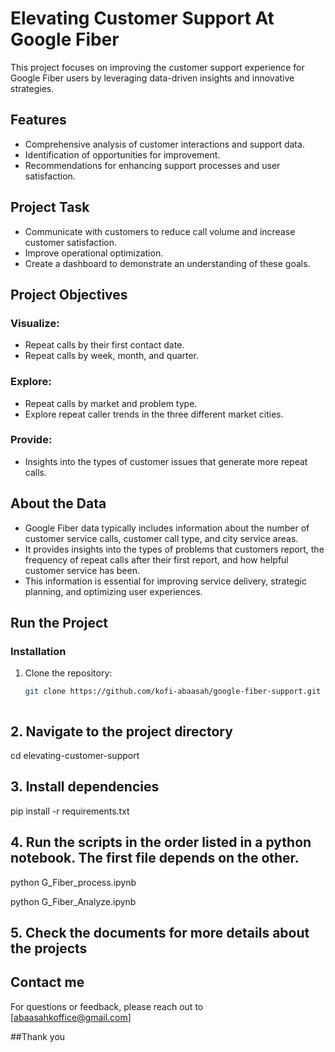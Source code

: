 # Elevating Customer Support At Google Fiber  

This project focuses on improving the customer support experience for Google Fiber users by leveraging data-driven insights and innovative strategies.


## Features
- Comprehensive analysis of customer interactions and support data.
- Identification of opportunities for improvement.
- Recommendations for enhancing support processes and user satisfaction.


## Project Task
- Communicate with customers to reduce call volume and increase customer satisfaction.
- Improve operational optimization.
- Create a dashboard to demonstrate an understanding of these goals.


## Project Objectives
### Visualize:
- Repeat calls by their first contact date.
- Repeat calls by week, month, and quarter.

### Explore:
- Repeat calls by market and problem type.
- Explore repeat caller trends in the three different market cities.

### Provide:
- Insights into the types of customer issues that generate more repeat calls.


## About the Data
- Google Fiber data typically includes information about the number of customer service calls, customer call type, and city service areas.
- It provides insights into the types of problems that customers report, the frequency of repeat calls after their first report, and how helpful customer service has been.
- This information is essential for improving service delivery, strategic planning, and optimizing user experiences.



## Run the Project

### Installation
1. Clone the repository:
   ```bash
   git clone https://github.com/kofi-abaasah/google-fiber-support.git



## 2. Navigate to the project directory 
cd elevating-customer-support 



## 3. Install dependencies
pip install -r requirements.txt 



## 4. Run the scripts in the order listed in a python notebook. The first file depends on the other.
python G_Fiber_process.ipynb

python G_Fiber_Analyze.ipynb


## 5. Check the documents for more details about the projects 


## Contact me 
For questions or feedback, please reach out to [abaasahkoffice@gmail.com] 


##Thank you

